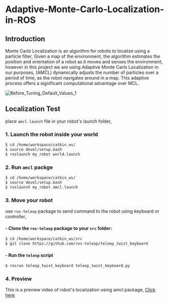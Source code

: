 # Adaptive-Monte-Carlo-Localization-in-ROS
## Introduction
Monte Carlo Localization is an algorithm for robots to localize using a particle filter, Given a map of the environment, the algorithm estimates the position and orientation of a robot as it moves and senses the environment, however in this project we are using Adaptive Monte Carlo Localization in our purposes, (AMCL) dynamically adjusts the number of particles over a period of time, as the robot navigates around in a map. This adaptive process offers a significant computational advantage over MCL.

![Before_Tuning_Default_Values_1](https://user-images.githubusercontent.com/105011124/168918147-45060592-e5b3-42ed-a4b4-c5fd5cfc0ac1.PNG)

## Localization Test
place ```amcl.launch``` file in your robot's launch folder,
### 1. Launch the robot inside your world
```bash
$ cd /home/workspace/catkin_ws/
$ source devel/setup.bash
$ roslaunch my_robot world.launch
```
### 2. Run ```amcl``` packge
```bash
$ cd /home/workspace/catkin_ws/
$ source devel/setup.bash
$ roslaunch my_robot amcl.launch
```
### 3. Move your robot
use ```ros-teleop``` package to send command to the robot using keyboard or controller,
#### - Clone the ```ros-teleop``` package to your ```src``` folder:
```bash
$ cd /home/workspace/catkin_ws/src
$ git clone https://github.com/ros-teleop/teleop_twist_keyboard
```
#### - Run the ```teleop``` script
```bash
$ rosrun teleop_twist_keyboard teleop_twist_keyboard.py
```
### 4. Preview
This is a preview video of robot's localization using amcl package, [Click here](https://www.youtube.com/watch?v=fFR2rek36js)



